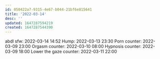 ```yaml
---
id: 050422a7-9315-4e67-b044-21bf6e815641
title: '2022-03-14'
desc: ''
updated: 1647287594219
created: 1647287544390
---
```



abdl sfw: 2022-03-14 14:52
Hump: 2022-03-13 23:30
Porn counter: 2022-03-09 23:00
Orgasm counter: 2022-03-10 08:00
Hypnosis counter: 2022-03-09 18:00
Lower the gaze counter: 2022-03-11 22:00 